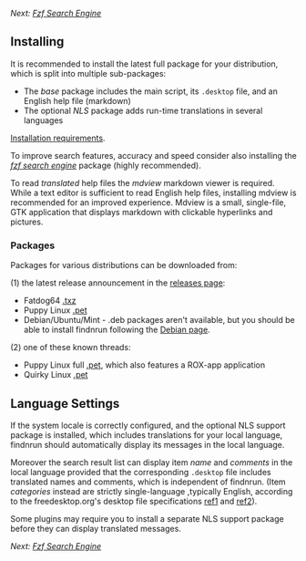 _Next: [Fzf Search Engine](fzf.md)_

## Installing

It is recommended to install the latest full package for your
distribution, which is split into multiple sub-packages:

 * The _base_ package includes the main script, its `.desktop` file, and
   an English help file (markdown)
 * The optional _NLS_ package adds run-time translations in several
   languages

[Installation requirements](install-require.md).

To improve search features, accuracy and speed consider also installing the
_[fzf search engine](fzf.md)_ package (highly recommended).

To read _translated_ help files the _mdview_ markdown viewer is
required.  While a text editor is sufficient to read English help files,
installing mdview is recommended for an improved experience.  Mdview
is a small, single-file, GTK application that displays markdown with
clickable hyperlinks and pictures.

### Packages

Packages for various distributions can be downloaded from:

(1) the latest release announcement in the
[releases page](http://github.com/step-/find-n-run/releases/):

* Fatdog64 [.txz](http://github.com/step-/find-n-run/releases/)
* Puppy Linux [.pet](http://github.com/step-/find-n-run/releases/)
* Debian/Ubuntu/Mint - .deb packages aren't available, but you should be able
  to install findnrun following the
  [Debian page](https://github.com/step-/find-n-run/blob/master/usr/share/findnrun/doc/DEBIAN.md).

(2) one of these known threads:

 * Puppy Linux full
   [.pet](http://www.murga-linux.com/puppy/viewtopic.php?t=98330), which
   also features a ROX-app application
 * Quirky Linux [.pet](http://www.murga-linux.com/puppy/viewtopic.php?t=99789)

## Language Settings

If the system locale is correctly configured, and the optional NLS
support package is installed, which includes translations for your local
language, findnrun should automatically display its messages in the
local language.

Moreover the search result list can display item _name_ and _comments_
in the local language provided that the corresponding `.desktop` file
includes translated names and comments, which is independent of findnrun.
(Item _categories_ instead are strictly single-language ,typically
English, according to the freedesktop.org's desktop file specifications
[ref1](http://standards.freedesktop.org/desktop-entry-spec/latest/ar01s04.html)
and
[ref2](http://standards.freedesktop.org/desktop-entry-spec/latest/ar01s05.html)).

Some plugins may require you to install a separate NLS support package
before they can display translated messages.

_Next: [Fzf Search Engine](fzf.md)_

